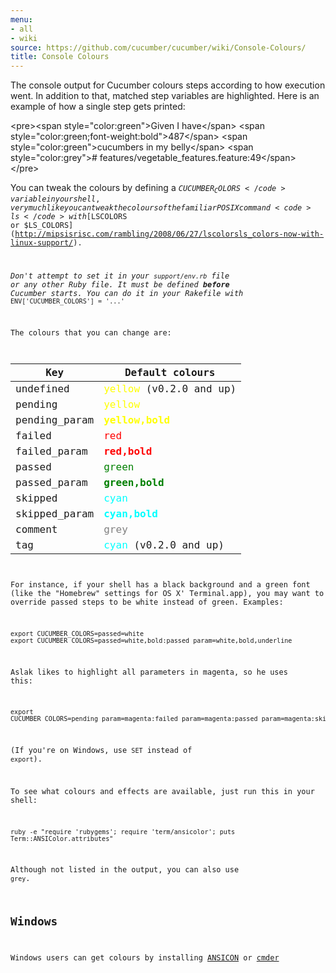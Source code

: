 ```yaml
---
menu:
- all
- wiki
source: https://github.com/cucumber/cucumber/wiki/Console-Colours/
title: Console Colours
---
```


The console output for Cucumber colours steps according to how execution went. In addition to that, matched step variables are highlighted. Here is an example of how a single step gets printed:

&lt;pre>&lt;span style="color:green">Given I have&lt;/span> &lt;span style="color:green;font-weight:bold">487&lt;/span> &lt;span style="color:green">cucumbers in my belly&lt;/span> &lt;span style="color:grey"># features/vegetable_features.feature:49&lt;/span>
&lt;/pre>

You can tweak the colours by defining a <code>$CUCUMBER_COLORS</code> variable in your shell, very much like you can tweak the colours of the familiar POSIX command <code>ls</code> with
[$LSCOLORS or $LS_COLORS](http://mipsisrisc.com/rambling/2008/06/27/lscolorsls_colors-now-with-linux-support/).

*Don't attempt to set it in your <code>support/env.rb</code> file or any other Ruby file. It must be defined **before** Cucumber starts. You can do it in your Rakefile with* <code>ENV\['CUCUMBER_COLORS'] = '...'</code>

The colours that you can change are:

| Key           | Default colours                                                  |
| ------------- | ---------------------------------------------------------------- |
| undefined     | <span style="color:yellow;">yellow</span> (v0.2.0 and up)        |
| pending       | <span style="color:yellow;">yellow</span>                        |
| pending_param | <span style="color:yellow;font-weight: bold;">yellow,bold</span> |
| failed        | <span style="color:red;">red</span>                              |
| failed_param  | <span style="color:red;font-weight: bold;">red,bold</span>       |
| passed        | <span style="color:green;">green</span>                          |
| passed_param  | <span style="color:green;font-weight: bold;">green,bold</span>   |
| skipped       | <span style="color:cyan;">cyan</span>                            |
| skipped_param | <span style="color:cyan;font-weight: bold;">cyan,bold</span>     |
| comment       | <span style="color:grey;">grey</span>                            |
| tag           | <span style="color:cyan;">cyan</span> (v0.2.0 and up)            |

For instance, if your shell has a black background and a green font (like the
"Homebrew" settings for OS X' Terminal.app), you may want to override passed
steps to be white instead of green. Examples:

```
export CUCUMBER_COLORS=passed=white
export CUCUMBER_COLORS=passed=white,bold:passed_param=white,bold,underline
```

Aslak likes to highlight all parameters in magenta, so he uses this:

```
export CUCUMBER_COLORS=pending_param=magenta:failed_param=magenta:passed_param=magenta:skipped_param=magenta
```

(If you're on Windows, use <code>SET</code> instead of <code>export</code>).

To see what colours and effects are available, just run this in your shell:

```
ruby -e "require 'rubygems'; require 'term/ansicolor'; puts Term::ANSIColor.attributes"
```

Although not listed in the output, you can also use <code>grey</code>.

## Windows

Windows users can get colours by installing [ANSICON](https://github.com/adoxa/ansicon/downloads) or [cmder](http://cmder.net/)
